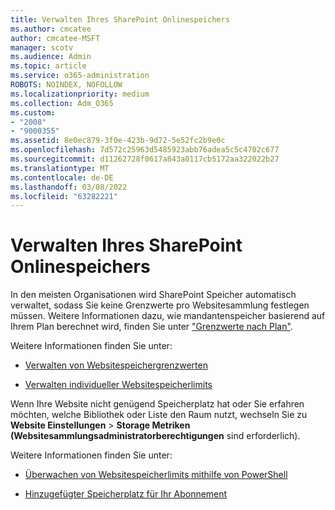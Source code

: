 ```yaml
---
title: Verwalten Ihres SharePoint Onlinespeichers
ms.author: cmcatee
author: cmcatee-MSFT
manager: scotv
ms.audience: Admin
ms.topic: article
ms.service: o365-administration
ROBOTS: NOINDEX, NOFOLLOW
ms.localizationpriority: medium
ms.collection: Adm_O365
ms.custom:
- "2008"
- "9000355"
ms.assetid: 8e0ec879-3f0e-423b-9d72-5e52fc2b9e0c
ms.openlocfilehash: 7d572c25963d5485923abb76adea5c5c4702c677
ms.sourcegitcommit: d11262728f0617a843a0117cb5172aa322022b27
ms.translationtype: MT
ms.contentlocale: de-DE
ms.lasthandoff: 03/08/2022
ms.locfileid: "63282221"
---
```

# <a name="manage-your-sharepoint-online-storage"></a>Verwalten Ihres SharePoint Onlinespeichers

In den meisten Organisationen wird SharePoint Speicher automatisch verwaltet, sodass Sie keine Grenzwerte pro Websitesammlung festlegen müssen. Weitere Informationen dazu, wie mandantenspeicher basierend auf Ihrem Plan berechnet wird, finden Sie unter ["Grenzwerte nach Plan"](https://docs.microsoft.com/office365/servicedescriptions/sharepoint-online-service-description/sharepoint-online-limits?redirectedfrom=MSDN#limits-by-plan).

Weitere Informationen finden Sie unter:

- [Verwalten von Websitespeichergrenzwerten](https://docs.microsoft.com/sharepoint/manage-site-collection-storage-limits)

- [Verwalten individueller Websitespeicherlimits](https://docs.microsoft.com/sharepoint/manage-site-collection-storage-limits#manage-individual-site-storage-limits)

Wenn Ihre Website nicht genügend Speicherplatz hat oder Sie erfahren möchten, welche Bibliothek oder Liste den Raum nutzt, wechseln Sie zu **Website Einstellungen** >  **Storage Metriken (Websitesammlungsadministratorberechtigungen** sind erforderlich).

Weitere Informationen finden Sie unter:

- [Überwachen von Websitespeicherlimits mithilfe von PowerShell](https://docs.microsoft.com/sharepoint/manage-site-collection-storage-limits#monitor-site-storage-limits-by-using-powershell)

- [Hinzugefügter Speicherplatz für Ihr Abonnement](https://docs.microsoft.com/microsoft-365/commerce/add-storage-space) 
  